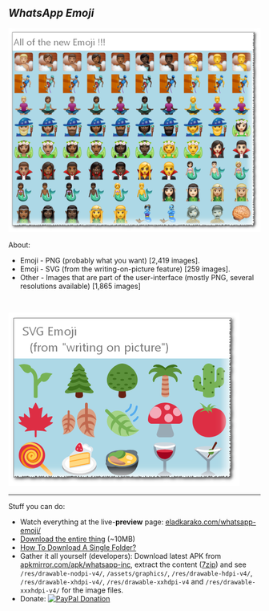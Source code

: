 <h2><em>WhatsApp Emoji</em></h2>

<img src="resources/screenshot1.png"/><br/>

About:
<ul>
<li>Emoji - PNG (probably what you want) [2,419 images].</li>
<li>Emoji - SVG (from the writing-on-picture feature) [259 images].</li>
<li>Other - Images that are part of the user-interface (mostly PNG, several resolutions available) [1,865 images]</li>
</ul>

<br/>

<img src="resources/screenshot2.png"/><br/>

<hr/>

Stuff you can do:

<ul>
<li>Watch everything at the live-<strong>preview</strong> page: <a href="http://eladkarako.com/whatsapp-emoji/">eladkarako.com/whatsapp-emoji/</a></li>
<li><a href="https://github.com/eladkarako/whatsapp-emoji/archive/master.zip">Download the entire thing</a> (~10MB)</li>
<li><a href="https://github.com/eladkarako/partial-download-github-repository">How To Download A Single Folder?</a></li>
<li>Gather it all yourself (developers): Download latest APK from <a href="https://www.apkmirror.com/apk/whatsapp-inc/">apkmirror.com/apk/whatsapp-inc</a>,
extract the content (<a href="https://github.com/eladkarako/mods/tree/master/7z">7zip</a>) and see <code>/res/drawable-nodpi-v4/</code>, <code>/assets/graphics/</code>,
<code>/res/drawable-hdpi-v4/</code>, <code>/res/drawable-xhdpi-v4/</code>, <code>/res/drawable-xxhdpi-v4</code> and <code>/res/drawable-xxxhdpi-v4/</code> for the image files.
</li>
<li>Donate: <a href="https://paypal.me/e1adkarak0" ok><img src="https://www.paypalobjects.com/webstatic/mktg/Logo/pp-logo-100px.png" alt="PayPal Donation" ok></a></li>
</ul>

